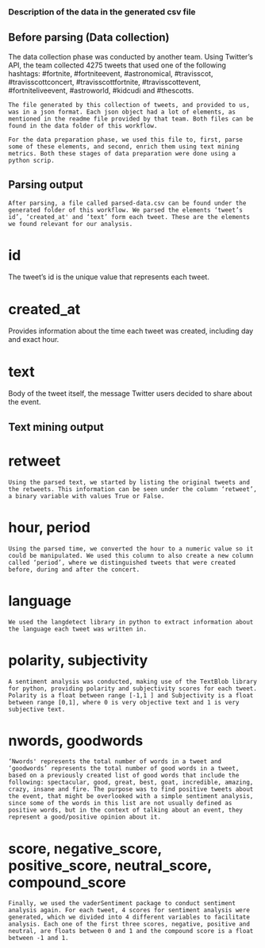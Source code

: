 ### Description of the data in the generated csv file

## Before parsing (Data collection)
  The data collection phase was conducted by another team. Using Twitter’s API, the team collected 4275 tweets that used one of the following hashtags: #fortnite, #fortniteevent, #astronomical, #travisscot, #travisscottconcert, #travisscottfortnite, #travisscottevent, #fortniteliveevent, #astroworld, #kidcudi and #thescotts. 
  
	The file generated by this collection of tweets, and provided to us, was in a json format. Each json object had a lot of elements, as mentioned in the readme file provided by that team. Both files can be found in the data folder of this workflow. 

	For the data preparation phase, we used this file to, first, parse some of these elements, and second, enrich them using text mining metrics. Both these stages of data preparation were done using a python scrip. 


## Parsing output
	After parsing, a file called parsed-data.csv can be found under the generated folder of this workflow. We parsed the elements ‘tweet’s id’, ‘created_at' and ‘text’ form each tweet. These are the elements we found relevant for our analysis. 
# id
  The tweet’s id is the unique value that represents each tweet.
# created_at
  Provides information about the time each tweet was created, including day and exact hour.
# text
  Body of the tweet itself, the message Twitter users decided to share about the event. 


## Text mining output
# retweet
	Using the parsed text, we started by listing the original tweets and the retweets. This information can be seen under the column ‘retweet’, a binary variable with values True or False.  
# hour, period
	Using the parsed time, we converted the hour to a numeric value so it could be manipulated. We used this column to also create a new column called ‘period’, where we distinguished tweets that were created before, during and after the concert. 
# language
	We used the langdetect library in python to extract information about the language each tweet was written in. 
# polarity, subjectivity
	A sentiment analysis was conducted, making use of the TextBlob library for python, providing polarity and subjectivity scores for each tweet. Polarity is a float between range [-1,1 ] and Subjectivity is a float between range [0,1], where 0 is very objective text and 1 is very subjective text. 
# nwords, goodwords
	‘Nwords' represents the total number of words in a tweet and ‘goodwords’ represents the total number of good words in a tweet, based on a previously created list of good words that include the following: spectacular, good, great, best, goat, incredible, amazing, crazy, insane and fire. The purpose was to find positive tweets about the event, that might be overlooked with a simple sentiment analysis, since some of the words in this list are not usually defined as positive words, but in the context of talking about an event, they represent a good/positive opinion about it. 
# score, negative_score, positive_score, neutral_score, compound_score
	Finally, we used the vaderSentiment package to conduct sentiment analysis again. For each tweet, 4 scores for sentiment analysis were generated, which we divided into 4 different variables to facilitate analysis. Each one of the first three scores, negative, positive and neutral, are floats between 0 and 1 and the compound score is a float between -1 and 1. 

